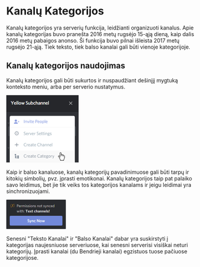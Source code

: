 <!-- TITLE: [LT] Kanalų kategorijos -->
<!-- SUBTITLE: Stripsnis apie kanalų kategorijas -->

# Kanalų Kategorijos
Kanalų kategorijos yra serverių funkcija, leidžianti organizuoti kanalus. Apie kanalų kategorijas buvo pranešta 2016 metų rugsėjo 15-ąją dieną, kaip dalis 2016 metų pabaigos anonso. Ši funkcija buvo pilnai išleista 2017 metų rugsėjo 21-ąją. Tiek teksto, tiek balso kanalai gali būti vienoje kategorijoje.

## Kanalų kategorijos naudojimas
Kanalų kategorijos gali būti sukurtos ir nuspaudžiant dešinįjį mygtuką konteksto meniu, arba per serverio nustatymus.  

![Serverio nustatymai su kanalo kategorijomis](/uploads/qg-3-hnlj.png "Server settings drop down with categories")

Kaip ir balso kanaluose, kanalų kategorijų pavadinimuose gali būti tarpų ir kitokių simbolių, pvz. įprasti emotikonai. Kanalų kategorijos taip pat palaiko savo leidimus, bet jie tik veiks tos kategorijos kanalams ir jeigu leidimai yra sinchronizuojami. 

![Sinchronizavimo pranešimas](/uploads/a-8-wppaq.png "Sync alert")

Senesni "Teksto Kanalai" ir "Balso Kanalai" dabar yra suskirstyti į kategorijas naujesniuose serveriuose, kai senesni serverisi visiškai neturi kategorijų. Įprasti kanalai (du Bendrieji kanalai) egzistuos tuose pačiuose kategorijose. 

